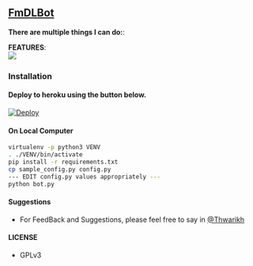 ## [FmDLBot](https://telegram.org/FmDL_Bot)

**There are multiple things I can do:**:

**FEATURES**:  
![​](https://telegra.ph/file/92da763236c0b6768073a.jpg)


### Installation

#### Deploy to heroku using the button below.

[![Deploy](https://www.herokucdn.com/deploy/button.svg)](https://heroku.com/deploy?template=https://github.com/iaman1998/FmDl_bot/tree/master)

#### On Local Computer

```sh
virtualenv -p python3 VENV
. ./VENV/bin/activate
pip install -r requirements.txt
cp sample_config.py config.py
--- EDIT config.py values appropriately ---
python bot.py
```
#### Suggestions

- For FeedBack and Suggestions, please feel free to say in [@Thwarikh](https://telegram.org/thwarikh)

#### LICENSE
- GPLv3
